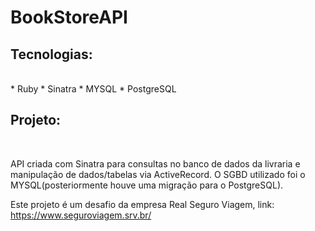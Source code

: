 <h1>BookStoreAPI</h1>

## Tecnologias:
<br>
* Ruby
* Sinatra
* MYSQL
* PostgreSQL
<br>

## Projeto:
<br>

<p>
API criada com Sinatra para consultas no banco de dados da livraria e manipulação de dados/tabelas via ActiveRecord. O SGBD utilizado foi o MYSQL(posteriormente houve uma migração para o PostgreSQL). 
<br>

Este projeto é um desafio da empresa Real Seguro Viagem, link: https://www.seguroviagem.srv.br/
<p>

